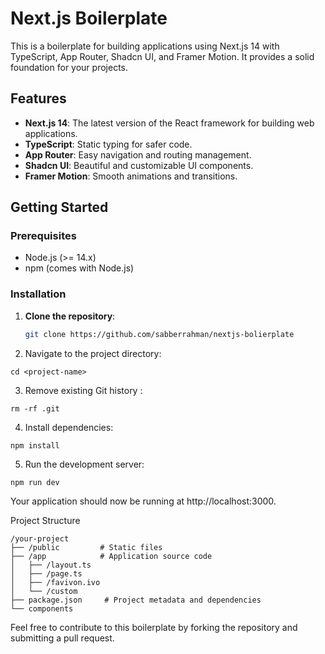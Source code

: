 # Next.js Boilerplate

This is a boilerplate for building applications using Next.js 14 with TypeScript, App Router, Shadcn UI, and Framer Motion. It provides a solid foundation for your projects.

## Features

- **Next.js 14**: The latest version of the React framework for building web applications.
- **TypeScript**: Static typing for safer code.
- **App Router**: Easy navigation and routing management.
- **Shadcn UI**: Beautiful and customizable UI components.
- **Framer Motion**: Smooth animations and transitions.

## Getting Started

### Prerequisites

- Node.js (>= 14.x)
- npm (comes with Node.js)

### Installation

1. **Clone the repository**:
   ```bash
   git clone https://github.com/sabberrahman/nextjs-bolierplate

2. Navigate to the project directory:

```
cd <project-name>
```

3. Remove existing Git history :

```
rm -rf .git
```

4. Install dependencies:

```
npm install
```
5. Run the development server:

```
npm run dev
```
Your application should now be running at http://localhost:3000.

Project Structure
```
/your-project
├── /public         # Static files
├── /app            # Application source code
│   ├── /layout.ts        
│   ├── /page.ts 
│   ├── /favivon.ivo    
│   └── /custom      
├── package.json     # Project metadata and dependencies
└── components 
```
Feel free to contribute to this boilerplate by forking the repository and submitting a pull request.